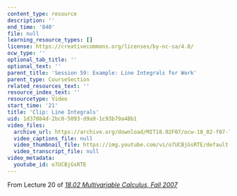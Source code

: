 ```yaml
---
content_type: resource
description: ''
end_time: '840'
file: null
learning_resource_types: []
license: https://creativecommons.org/licenses/by-nc-sa/4.0/
ocw_type: ''
optional_tab_title: ''
optional_text: ''
parent_title: 'Session 59: Example: Line Integrals for Work'
parent_type: CourseSection
related_resources_text: ''
resource_index_text: ''
resourcetype: Video
start_time: '21'
title: 'Clip: Line Integrals'
uid: 1d37884d-2bc0-5093-d9a9-1c93b79a48b1
video_files:
  archive_url: https://archive.org/download/MIT18.02F07/ocw-18_02-f07-lec20_300k.mp4
  video_captions_file: null
  video_thumbnail_file: https://img.youtube.com/vi/o7UCBjGsRTE/default.jpg
  video_transcript_file: null
video_metadata:
  youtube_id: o7UCBjGsRTE
---
```


From Lecture 20 of [_18.02 Multivariable Calculus, Fall 2007_](/courses/18-02-multivariable-calculus-fall-2007/video_galleries/video-lectures)

